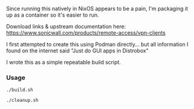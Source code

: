 Since running this natively in NixOS appears to be a pain, I'm packaging it up as a container so it's easier to run.

Download links & upstream documentation here: https://www.sonicwall.com/products/remote-access/vpn-clients

I first attempted to create this using Podman directly... but all information I found on the internet said "Just do GUI apps in Distrobox"

I wrote this as a simple repeatable build script.

### Usage

```
./build.sh
```
```
./cleanup.sh
```